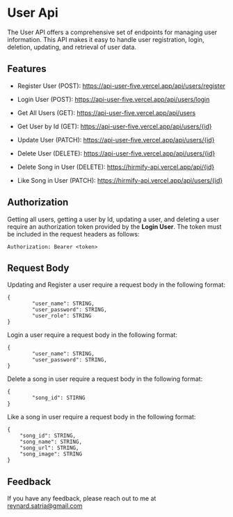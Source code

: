
# User Api

The User API offers a comprehensive set of endpoints for managing user information. This API makes it easy to handle user registration, login, deletion, updating, and retrieval of user data.


## Features

- Register User (POST): https://api-user-five.vercel.app/api/users/register

- Login User (POST): https://api-user-five.vercel.app/api/users/login

- Get All Users (GET): https://api-user-five.vercel.app/api/users

- Get User by Id (GET): https://api-user-five.vercel.app/api/users/{id}

- Update User (PATCH): https://api-user-five.vercel.app/api/users/{id}

- Delete User (DELETE): https://api-user-five.vercel.app/api/users/{id}

- Delete Song in User (DELETE): https://hirmify-api.vercel.app/api/{id}

- Like Song in User (PATCH): https://hirmify-api.vercel.app/api/users/{id}


## Authorization

Getting all users, getting a user by Id, updating a user, and deleting a user require an authorization token provided by the **Login User**. The token must be included in the request headers as follows:

    Authorization: Bearer <token>
## Request Body

Updating and Register a user require a request body in the following format:

    {
            "user_name": STRING,
            "user_password": STRING,
            "user_role": STRING
    }

Login a user require a request body in the following format:

    {
            "user_name": STRING,
            "user_password": STRING,
    }

Delete a song in user require a request body in the following format:

    { 
	        "song_id": STIRNG  
    }

Like a song in user require a request body in the following format:

    {
        "song_id": STRING,
        "song_name": STRING,
        "song_url": STRING,
        "song_image": STRING
    }


## Feedback

If you have any feedback, please reach out to me at reynard.satria@gmail.com


